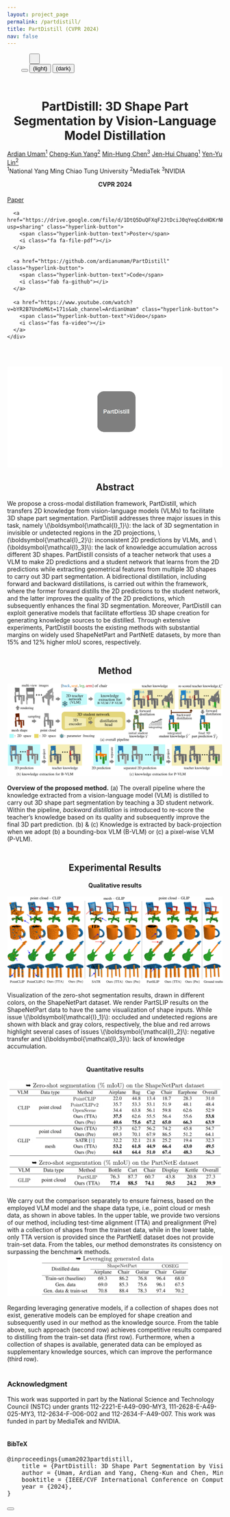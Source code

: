 ```yaml
---
layout: project_page
permalink: /partdistill/
title: PartDistill (CVPR 2024)
nav: false
---
```

<!-- Head -->
<head>
<meta charset="utf-8">
<meta name="viewport" content="width=device-width, initial-scale=1.0, shrink-to-fit=yes">
<meta http-equiv="X-UA-Compatible" content="IE=edge">
<title>{{page.title}}</title>
</head>

          
<!-- sticky-top or fixed-top-->
 

<!-- <nav class="project-page-nav"  style="text-align: center; width:100%; background-color: #fff; box-shadow: 0 2px 5px rgba(0, 0, 0, 0.1);"> -->
<nav class="project-page-nav">
  <ul style="margin: 0.3rem">
    <li style="display: inline-block;">
      <div class="project-page-home-button">
          <a href="{{site.url}}" target="_self" class="hyperlink">
            <i class="fas fa-home home-icon"></i>
          </a>
      </div>
    </li>
    <li style="display: inline-block;">
      <button id="back-to-top" class="project-page-home-button">
        <i class="fas fa-arrow-up"></i>
      </button>
    </li>
    <li style="display: inline-block;">
      <div class="theme-container">
        <button id="theme-button" style="padding: 10px 10px;" title="Change theme">
          <i class="fas fa-lightbulb"></i>
        </button>
          <div class="theme-options">
            <button id="light-button">
              <i class="ti ti-sun-filled" id="light-icon"></i> (light)
              </button>
            <button id="dark-button">
              <i class="ti ti-moon-filled" id="dark-icon"></i> (dark)
            </button>
          </div>
      </div>
    </li>
  </ul>
</nav>

<br>

<div class="container research">
  <!-- Title and authors -->
  <h1 style="text-align: center; font-weight: bold; margin-bottom:0.9rem;">PartDistill: 3D Shape Part Segmentation by Vision-Language Model Distillation</h1>
  <div class="author"> 
    <a href="https://ardianumam.github.io/">Ardian Umam<sup>1</sup></a> 
    <a href="https://scholar.google.com/citations?user=Ke4_ozgAAAAJ&hl=en&oi=sra">Cheng-Kun Yang<sup>2</sup></a>
    <a href="https://minhungchen.netlify.app/">Min-Hung Chen<sup>3</sup></a>
    <a href="https://www.cs.nycu.edu.tw/members/detail/jchuang">Jen-Hui Chuang<sup>1</sup></a> 
    <a href="https://sites.google.com/site/yylinweb/">Yen-Yu Lin<sup>2</sup></a>
  </div>
  <div class="author"><sup>1</sup>National Yang Ming Chiao Tung University <sup>2</sup>MediaTek <sup>3</sup>NVIDIA</div>
  <h4 style="text-align: center; font-weight: bold; margin-top: 0.9rem">CVPR 2024</h4>
  <!-- Hyperlink buttons -->
  <!-- <div class="row text-center">
    <div class="col d-flex justify-content-center">
      <a href="https://arxiv.org/abs/2312.04016" class="hyperlink-button">
        <span class="hyperlink-button-text">Paper</span>
        <i class="ai ai-arxiv"></i>
      </a>
      <a href="#" class="hyperlink-button">
        <span class="hyperlink-button-text">Poster</span>
        <i class="fa fa-file-pdf"></i>
      </a>
      <a href="https://github.com/ardianumam/PartDistill" class="hyperlink-button">
        <span class="hyperlink-button-text">Code</span>
        <i class="fab fa-github"></i>
      </a>
      <a href="#" class="hyperlink-button">
        <span class="hyperlink-button-text">Video</span>
        <i class="fas fa-video"></i>
      </a>
    </div>
  </div> -->

  <div class="container text-center">
    <div class="column has-text-centered">
      <a href="https://arxiv.org/abs/2312.04016" class="hyperlink-button">
        <span class="hyperlink-button-text">Paper</span>
        <i class="ai ai-arxiv"></i>
      </a>
    
      <a href="https://drive.google.com/file/d/1DtQ5DuQFXqF2JtDciJ0qYeqCdxHDKrNH/view?usp=sharing" class="hyperlink-button">
        <span class="hyperlink-button-text">Poster</span>
        <i class="fa fa-file-pdf"></i>
      </a>
    
      <a href="https://github.com/ardianumam/PartDistill" class="hyperlink-button">
        <span class="hyperlink-button-text">Code</span>
        <i class="fab fa-github"></i>
      </a>
    
      <a href="https://www.youtube.com/watch?v=bYR2B7UndeM&t=171s&ab_channel=ArdianUmam" class="hyperlink-button">
        <span class="hyperlink-button-text">Video</span>
        <i class="fas fa-video"></i>
      </a>
    </div>
  </div>


  <br><br>
  <img src="/assets/img/project_page/2024_partdistill/part_distill_animate.gif" alt="Qualitative results" class="img-fluid mx-auto d-block">
  <div class="content" style="margin-top: 1rem">
  <!-- Abstract -->
  <h2 style="text-align: center;">Abstract</h2>
  <div class="content">
  We propose a cross-modal distillation framework, PartDistill, which transfers 2D knowledge from vision-language models (VLMs) to facilitate 3D shape part segmentation. PartDistill addresses three major issues in this task, namely \(\boldsymbol{\mathcal{I}_1}\): the lack of 3D segmentation in invisible or undetected regions in the 2D projections, \(\boldsymbol{\mathcal{I}_2}\): inconsistent 2D predictions by VLMs, and \(\boldsymbol{\mathcal{I}_3}\): the lack of knowledge accumulation across different 3D shapes. PartDistill consists of a teacher network that uses a VLM to make 2D predictions and a student network that learns from the 2D predictions while extracting geometrical features from multiple 3D shapes to carry out 3D part segmentation. A bidirectional distillation, including forward and backward distillations, is carried out within the framework, where the former forward distills the 2D predictions to the student network, and the latter improves the quality of the 2D predictions, which subsequently enhances the final 3D segmentation. Moreover, PartDistill can exploit generative models that facilitate effortless 3D shape creation for generating knowledge sources to be distilled. Through extensive experiments, PartDistill boosts the existing methods with substantial margins on widely used ShapeNetPart and PartNetE datasets, by more than 15% and 12% higher mIoU scores, respectively.
  </div>
  <br>

  <!-- Method -->
  <h2 style="text-align: center;">Method</h2>
  <img src="/assets/img/project_page/2024_partdistill/main_fig.png" alt="Architecture of PartDistill" class="img-fluid mx-auto d-block">
  <div class="content" style="margin-top: 1rem">
  <b>Overview of the proposed method.</b> (a) The overall pipeline where the knowledge extracted from a vision-language model (VLM) is distilled to carry out 3D shape part segmentation by teaching a 3D student network. Within the pipeline, <em>backward distillation</em> is introduced to re-score the teacher’s knowledge based on its quality and subsequently improve the final 3D part prediction. (b) & (c) Knowledge is extracted by back-projection when we adopt (b) a bounding-box VLM (B-VLM) or (c) a pixel-wise VLM (P-VLM).
  </div>
  <br>

  <!-- Experimental results -->
  <h2 style="text-align: center;">Experimental Results</h2>
  <h4 style="text-align: center;">Qualitative results</h4>
  <img src="/assets/img/project_page/2024_partdistill/qualitative_result.png" alt="Qualitative results" class="img-fluid mx-auto d-block">
  <div class="content" style="margin-top: 1rem">
  Visualization of the zero-shot segmentation results, drawn in different colors, on the ShapeNetPart dataset. We render PartSLIP results on the ShapeNetPart data to have the same visualization of shape inputs. While issue \(\boldsymbol{\mathcal{I}_1}\): occluded and undetected regions are shown with black and gray colors, respectively, the blue and red arrows highlight several cases of issues \(\boldsymbol{\mathcal{I}_2}\): negative transfer and \(\boldsymbol{\mathcal{I}_3}\): lack of knowledge accumulation.
  </div>

  <br>
  <h4 style="text-align: center;">Quantitative results</h4>
  <img src="/assets/img/project_page/2024_partdistill/quantitative_result1.png" alt="Quantitative results" class="img-fluid mx-auto d-block">
  <div class="content" style="margin-top: 1rem">
  We carry out the comparison separately to ensure fairness, based on the employed VLM model and the shape data type, i.e., point cloud or mesh data, as shown in above tables. In the upper table, we provide two versions of our method, including test-time alignment (TTA) and prealignment (Pre) with a collection of shapes from the trainset data, while in the lower table, only TTA version is provided since the PartNetE dataset does not provide train-set data. From the tables, our method demonstrates its consistency on surpassing the benchmark methods. 
  </div>

  <img src="/assets/img/project_page/2024_partdistill/quantitative_result2.png" alt="Quantitative results" class="img-fluid mx-auto d-block">
  <div class="content" style="margin-top: 1rem">
  Regarding leveraging generative models, if a collection of shapes does not exist, generative models can be employed for shape creation and subsequently used in our method as the knowledge source. From the table above, such approach (second row) achieves competitive results compared to distilling from the train-set data (first row). Furthermore, when a collection of shapes is available, generated data can be employed as supplementary knowledge sources, which can improve the performance (third row).
  </div>
  <br>

  <h3>Acknowledgment</h3>
  <div class="content" style="margin-top: 1rem">
  This work was supported in part by the National Science and Technology Council (NSTC) under grants 112-2221-E-A49-090-MY3, 111-2628-E-A49-025-MY3, 112-2634-F-006-002 and 112-2634-F-A49-007. This work was funded in part by MediaTek and NVIDIA.
  </div>
  <br>
  
  <!-- BibTeX -->
  <h4>BibTeX</h4>
  <div class="bibtex-container">
    <pre id="bibtex">@inproceedings{umam2023partdistill,
    title = {PartDistill: 3D Shape Part Segmentation by Vision-Language Model Distillation},
    author = {Umam, Ardian and Yang, Cheng-Kun and Chen, Min-Hung and Chuang, Jen-Hui and Lin, Yen-Yu},
    booktitle = {IEEE/CVF International Conference on Computer Vision (CVPR)},
    year = {2024},
}</pre>
    <button onclick="copyBibtex()" class="copy-btn">
    <i class="fas fa-copy"></i>
    </button>
  </div>

</div>

<!-- Javascript -->
<script>
  function copyBibtex() {
    var bibtexText = document.getElementById("bibtex").innerText;
    navigator.clipboard.writeText(bibtexText)
    .then(() => {
    // Change the copy icon to a check icon
    var copyBtn = document.querySelector('.copy-btn i');
    copyBtn.classList.remove('fa-copy');
    copyBtn.classList.add('fa-clipboard-check');

    // Optional: Reset the icon back to copy after some time
    setTimeout(() => {
    copyBtn.classList.remove('fa-clipboard-check');
    copyBtn.classList.add('fa-copy');
    }, 2000); // Resets after 2 seconds
    })
    .catch(err => console.error('Error copying BibTeX: ', err));
    }

  const backToTopButton = document.getElementById("back-to-top");
  backToTopButton.addEventListener("click", () => {
    window.scrollTo({ top: 0, behavior: "smooth" });
  });
</script>